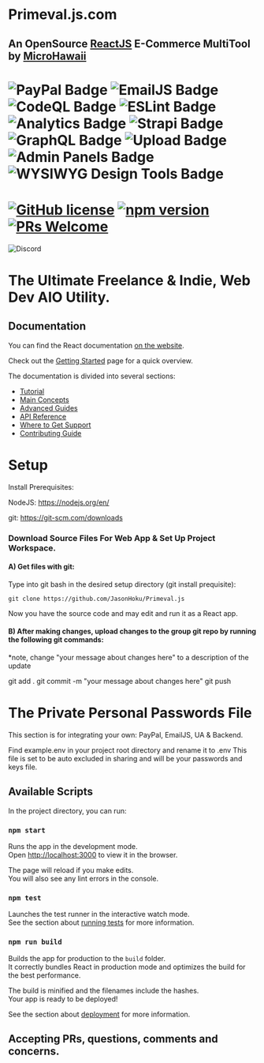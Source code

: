 # Primeval.js.com

## An OpenSource [ReactJS](https://reactjs.org/) E-Commerce MultiTool by  [MicroHawaii](https://MicroHawaii.com/)

![PayPal Badge](https://img.shields.io/badge/PayPal-✔-brightgreen)
![EmailJS Badge](https://img.shields.io/badge/EmailJS-✔-brightgreen)
![CodeQL Badge](https://img.shields.io/badge/CodeQL-✔-brightgreen)
![ESLint Badge](https://img.shields.io/badge/ESLint-✔-brightgreen)
![Analytics Badge](https://img.shields.io/badge/Analytics-✔-brightgreen)
![Strapi Badge](https://img.shields.io/badge/Strapi-✔-brightgreen)
![GraphQL Badge](https://img.shields.io/badge/GraphQL-✔-brightgreen)
![Upload Badge](https://img.shields.io/badge/FileUpload-✔-brightgreen)
![Admin Panels Badge](https://img.shields.io/badge/CustomControls-✔-brightgreen)
![ WYSIWYG Design Tools Badge](https://img.shields.io/badge/WYSIWYG-✔-brightgreen)
====

# [![GitHub license](https://img.shields.io/badge/license-MIT-blue.svg)](https://github.com/facebook/react/blob/master/LICENSE) [![npm version](https://img.shields.io/npm/v/react.svg?style=flat)](https://www.npmjs.com/package/react) [![PRs Welcome](https://img.shields.io/badge/PRs-welcome-brightgreen.svg)](https://reactjs.org/docs/how-to-contribute.html#your-first-pull-request)


![Discord](https://img.shields.io/discord/364993358789345283?style=for-the-badge)

# The Ultimate Freelance & Indie, Web Dev AIO Utility.

## Documentation

You can find the React documentation [on the website](https://reactjs.org/docs).

Check out the [Getting Started](https://reactjs.org/docs/getting-started.html) page for a quick overview.

The documentation is divided into several sections:

- [Tutorial](https://reactjs.org/tutorial/tutorial.html)
- [Main Concepts](https://reactjs.org/docs/hello-world.html)
- [Advanced Guides](https://reactjs.org/docs/jsx-in-depth.html)
- [API Reference](https://reactjs.org/docs/react-api.html)
- [Where to Get Support](https://reactjs.org/community/support.html)
- [Contributing Guide](https://reactjs.org/docs/how-to-contribute.html)

# Setup

Install Prerequisites:

NodeJS: https://nodejs.org/en/

git: https://git-scm.com/downloads

### Download Source Files For Web App & Set Up Project Workspace.

#### A) Get files with git:

Type into git bash in the desired setup directory (git install prequisite):

`git clone https://github.com/JasonHoku/Primeval.js`

Now you have the source code and may edit and run it as a React app.

#### B) After making changes, upload changes to the group git repo by running the following git commands:

\*note, change "your message about changes here" to a description of the update

git add .
git commit -m "your message about changes here"
git push

# The Private Personal Passwords File

This section is for integrating your own: PayPal, EmailJS, UA & Backend.

Find example.env in your project root directory and rename it to .env
This file is set to be auto excluded in sharing and will be your passwords and keys file.

## Available Scripts

In the project directory, you can run:

### `npm start`

Runs the app in the development mode.<br>
Open [http://localhost:3000](http://localhost:3000) to view it in the browser.

The page will reload if you make edits.<br>
You will also see any lint errors in the console.

### `npm test`

Launches the test runner in the interactive watch mode.<br>
See the section about [running tests](https://facebook.github.io/create-react-app/docs/running-tests) for more information.

### `npm run build`

Builds the app for production to the `build` folder.<br>
It correctly bundles React in production mode and optimizes the build for the best performance.

The build is minified and the filenames include the hashes.<br>
Your app is ready to be deployed!

See the section about [deployment](https://facebook.github.io/create-react-app/docs/deployment) for more information.


## Accepting PRs, questions, comments and concerns.